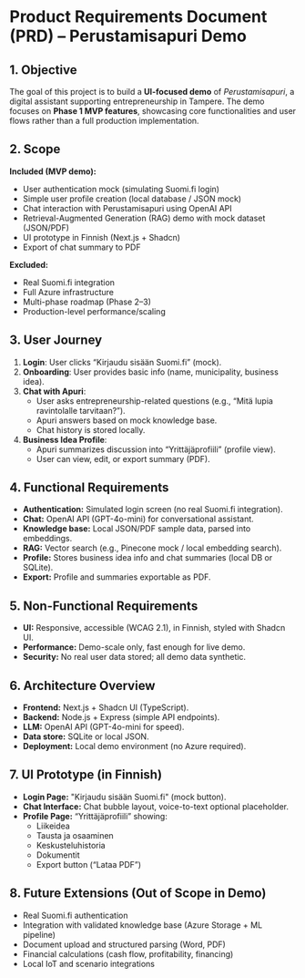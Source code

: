 # Product Requirements Document (PRD) – Perustamisapuri Demo

## 1. Objective
The goal of this project is to build a **UI-focused demo** of *Perustamisapuri*, a digital assistant supporting entrepreneurship in Tampere. The demo focuses on **Phase 1 MVP features**, showcasing core functionalities and user flows rather than a full production implementation.  

## 2. Scope
**Included (MVP demo):**
- User authentication mock (simulating Suomi.fi login)  
- Simple user profile creation (local database / JSON mock)  
- Chat interaction with Perustamisapuri using OpenAI API  
- Retrieval-Augmented Generation (RAG) demo with mock dataset (JSON/PDF)  
- UI prototype in Finnish (Next.js + Shadcn)  
- Export of chat summary to PDF  

**Excluded:**  
- Real Suomi.fi integration  
- Full Azure infrastructure  
- Multi-phase roadmap (Phase 2–3)  
- Production-level performance/scaling  

## 3. User Journey
1. **Login**: User clicks “Kirjaudu sisään Suomi.fi” (mock).  
2. **Onboarding**: User provides basic info (name, municipality, business idea).  
3. **Chat with Apuri**:  
   - User asks entrepreneurship-related questions (e.g., “Mitä lupia ravintolalle tarvitaan?”).  
   - Apuri answers based on mock knowledge base.  
   - Chat history is stored locally.  
4. **Business Idea Profile**:  
   - Apuri summarizes discussion into “Yrittäjäprofiili” (profile view).  
   - User can view, edit, or export summary (PDF).  

## 4. Functional Requirements
- **Authentication:** Simulated login screen (no real Suomi.fi integration).  
- **Chat:** OpenAI API (GPT-4o-mini) for conversational assistant.  
- **Knowledge base:** Local JSON/PDF sample data, parsed into embeddings.  
- **RAG:** Vector search (e.g., Pinecone mock / local embedding search).  
- **Profile:** Stores business idea info and chat summaries (local DB or SQLite).  
- **Export:** Profile and summaries exportable as PDF.  

## 5. Non-Functional Requirements
- **UI:** Responsive, accessible (WCAG 2.1), in Finnish, styled with Shadcn UI.  
- **Performance:** Demo-scale only, fast enough for live demo.  
- **Security:** No real user data stored; all demo data synthetic.  

## 6. Architecture Overview
- **Frontend:** Next.js + Shadcn UI (TypeScript).  
- **Backend:** Node.js + Express (simple API endpoints).  
- **LLM:** OpenAI API (GPT-4o-mini for speed).  
- **Data store:** SQLite or local JSON.  
- **Deployment:** Local demo environment (no Azure required).  

## 7. UI Prototype (in Finnish)
- **Login Page:** "Kirjaudu sisään Suomi.fi" (mock button).  
- **Chat Interface:** Chat bubble layout, voice-to-text optional placeholder.  
- **Profile Page:** “Yrittäjäprofiili” showing:  
  - Liikeidea  
  - Tausta ja osaaminen  
  - Keskusteluhistoria  
  - Dokumentit  
  - Export button (“Lataa PDF”)  

## 8. Future Extensions (Out of Scope in Demo)
- Real Suomi.fi authentication  
- Integration with validated knowledge base (Azure Storage + ML pipeline)  
- Document upload and structured parsing (Word, PDF)  
- Financial calculations (cash flow, profitability, financing)  
- Local IoT and scenario integrations  
